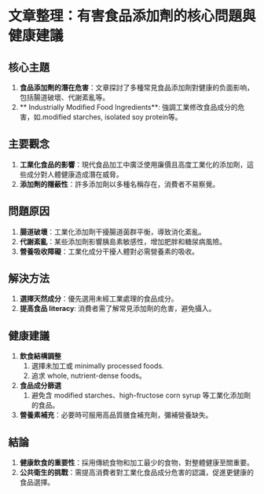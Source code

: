 # 文章整理：有害食品添加劑的核心問題與健康建議

## 核心主題
1. **食品添加劑的潛在危害**：文章探討了多種常見食品添加劑對健康的负面影响，包括腸道破壞、代謝紊亂等。
2. ** Industrially Modified Food Ingredients**: 強調工業修改食品成分的危害，如.modified starches, isolated soy protein等。

## 主要觀念
1. **工業化食品的影響**：現代食品加工中廣泛使用廉價且高度工業化的添加劑，這些成分對人體健康造成潛在威脅。
2. **添加劑的隱蔽性**：許多添加劑以多種名稱存在，消費者不易察覺。

## 問題原因
1. **腸道破壞**：工業化添加劑干擾腸道菌群平衡，導致消化紊亂。
2. **代謝紊亂**：某些添加劑影響胰島素敏感性，增加肥胖和糖尿病風險。
3. **營養吸收障礙**：工業化成分干擾人體對必需營養素的吸收。

## 解決方法
1. **選擇天然成分**：優先選用未經工業處理的食品成分。
2. **提高食品 literacy**: 消費者需了解常見添加劑的危害，避免攝入。

## 健康建議
1. **飲食結構調整**
   1. 選擇未加工或 minimally processed foods.
   2. 追求 whole, nutrient-dense foods。
2. **食品成分篩選**
   1. 避免含 modified starches、high-fructose corn syrup 等工業化添加劑的食品。
3. **營養素補充**：必要時可服用高品質膳食補充劑，彌補營養缺失。

## 結論
1. **健康飲食的重要性**：採用傳統食物和加工最少的食物，對整體健康至關重要。
2. **公共衛生的挑戰**：需提高消費者對工業化食品成分危害的認識，促進更健康的食品選擇。